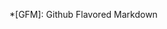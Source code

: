 [daringfireball]: http://daringfireball.net/
[py_md_extensions]: https://pythonhosted.org/Markdown/extensions/
[py_md]: https://pythonhosted.org/Markdown/
[pygments]: http://pygments.org/
[pyinstaller]: http://www.pyinstaller.org/
[pyyaml]: http://pyyaml.org/
*[GFM]:  Github Flavored Markdown
